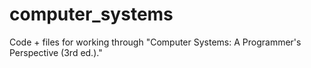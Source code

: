 # computer_systems
Code + files for working through "Computer Systems: A Programmer's Perspective (3rd ed.)."
